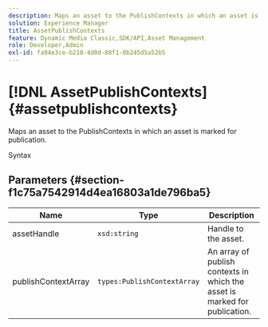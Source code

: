 ```yaml
---
description: Maps an asset to the PublishContexts in which an asset is marked for publication.
solution: Experience Manager
title: AssetPublishContexts
feature: Dynamic Media Classic,SDK/API,Asset Management
role: Developer,Admin
exl-id: fa94e3ce-b210-4d0d-88f1-0b245d5a52b5
---
```

# [!DNL AssetPublishContexts]{#assetpublishcontexts}

Maps an asset to the PublishContexts in which an asset is marked for publication.

 Syntax 

## Parameters {#section-f1c75a7542914d4ea16803a1de796ba5}

|  Name  | Type  | Description  |
|---|---|---|
|  assetHandle  | `xsd:string`  | Handle to the asset.  |
|  publishContextArray  | `types:PublishContextArray`  | An array of publish contexts in which the asset is marked for publication.  |
